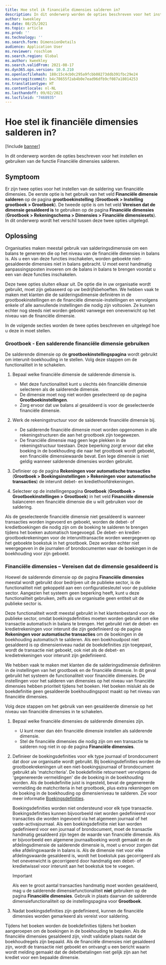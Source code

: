 ```yaml
---
title: Hoe stel ik financiële dimensies salderen in?
description: In dit onderwerp worden de opties beschreven voor het instellen en gebruiken van de functie Financiële dimensies salderen.
author: kweekley
ms.date: 08/25/2021
ms.topic: article
ms.prod: ''
ms.technology: ''
ms.search.form: DimensionDetails
audience: Application User
ms.reviewer: roschlom
ms.search.region: Global
ms.author: kweekley
ms.search.validFrom: 2021-08-17
ms.dyn365.ops.version: 10.0.210
ms.openlocfilehash: 188c15c4cb0c295a9fcbb08273ddb391fbc29e24
ms.sourcegitcommit: b4c78655f2ab4b0e7ead96dfb9cf087a18014253
ms.translationtype: HT
ms.contentlocale: nl-NL
ms.lasthandoff: 09/02/2021
ms.locfileid: "7468935"
---
```

# <a name="how-do-i-set-up-balancing-financial-dimensions"></a>Hoe stel ik financiële dimensies salderen in?

[!include [banner](../includes/banner.md)]

In dit onderwerp worden de opties beschreven voor het instellen en gebruiken van de functie Financiële dimensies salderen.

## <a name="symptom"></a>Symptoom

Er zijn twee opties voor het instellen van de saldering van financiële dimensies. De eerste optie is het gebruik van het veld **Financiële dimensie salderen**  op de pagina **grootboekinstelling**  (**Grootboek \> Instelling grootboek \> Grootboek**). De tweede optie is om het veld **Vereisen dat de dimensie gesaldeerd is** te gebruiken op de pagina **Financiële dimensies** (**Grootboek > Rekeningschema \> Dimensies \> Financiële dimensiesets**). In dit onderwerp wordt het verschil tussen deze twee opties uitgelegd.

## <a name="resolution"></a>Oplossing

Organisaties maken meestal gebruik van salderingsdimenssie om een balans te genereren die op het niveau van de financiële dimensies in balans is. Als u een van deze functies inschakelen, worden geboekte niet-gesaldeerde dimensies niet in balans gebracht. U moet eerst handmatig aanpassingsposten invoeren om de balans in balans te brengen voordat u een van deze functies inschakelen.

Deze twee opties sluiten elkaar uit. De optie die in uw organisatie wordt gebruikt, moet zijn gebaseerd op uw bedrijfsbehoeften. We hebben vaak te maken met klanten die de salderingsdimensie definiëren in de grootboekinstellingen en de financiële dimensie-instellingen en vervolgens enkele of alle aanvullende instellingen die nodig zijn voltooien. Ze kunnen echter nog steeds niet worden geboekt vanwege een onevenwicht op het niveau van de financiële dimensie.

In de volgende secties worden de twee opties beschreven en uitgelegd hoe u deze in moet stellen.

### <a name="ledger--balancing-financial-dimension"></a>Grootboek - Een salderende financiële dimensie gebruiken

De salderende dimensie op de **grootboekinstellingspagina** wordt gebruikt om interunit-boekhouding in te stellen. Volg deze stappen om de functionaliteit in te schakelen.

1. Bepaal welke financiële dimensie de salderende dimensie is.

    - Met deze functionaliteit kunt u slechts één financiële dimensie selecteren als de salderende dimensie.
    - De dimensie moet nog niet worden geselecteerd op de pagina **Grootboekinstellingen**.
    - Zorg ervoor dat uw balans al gesaldeerd is voor de geselecteerde financiële dimensie.

2. Werk de rekeningstructuur voor de salderende financiële dimensie bij.

    - De salderende financiële dimensie moet worden opgenomen in alle rekeningstructuren die aan het grootboek zijn toegewezen.
    - De financiële dimensie mag geen lege plekken in de rekeningstructuur toestaan. Deze beperking zorgt ervoor dat elke boeking in de boekhouding die naar het grootboek wordt geboekt, een financiële dimensiewaarde bevat. Een lege dimensie is niet geldig wanneer salderende dimensies worden gebruikt.

3. Definieer op de pagina **Rekeningen voor automatische transacties** (**Grootboek \> Boekingsinstellingen \> Rekeningen voor automatische transacties**) de interunit debet- en krediethoofdrekeningen.
4. Selecteer op de instellingenpagina **Grootboek** (**Grootboek \> Grootboekinstellingen \> Grootboek**) in het veld **Financiële dimensie** balanceren een financiële dimensie die u wilt gebruiken voor de saldering.

Als de geselecteerde financiële dimensie niet gesaldeerd is wanneer transacties worden ingevoerd en geboekt, worden de debet- of kredietboekingen die nodig zijn om de boeking te salderen te brengen tijdens het boeken automatisch toegevoegd. De debet- en krediet-grootboekrekeningen voor de interunittransactie worden weergegeven op het geboekte boekstuk in het grootboek. Deze worden echter niet weergegeven in de journalen of brondocumenten waar de boekingen in de boekhouding voor zijn geboekt.

### <a name="financial-dimensions--require-the-dimension-to-be-balanced"></a>Financiële dimensies – Vereisen dat de dimensie gesaldeerd is

Hoewel de salderende dimensie op de pagina **Financiële dimensies** meestal wordt gebruikt door bedrijven uit de publieke sector, is de functionaliteit niet gekoppeld aan een configuratiesleutel voor de publieke sector. Aangezien het systeem geen beperking heeft, kunt u deze functionaliteit gebruiken, zelfs als uw organisatie geen entiteit uit de publieke sector is.

Deze functionaliteit wordt meestal gebruikt in het klantenbestand voor de publieke sector, omdat boekingsdefinities moeten worden gebruikt om elke transactie automatisch in balans te brengen. Het gebruikt niet de debet- en kredietrekeningen voor interunit die zijn gedefinieerd op de pagina  **Rekeningen voor automatische transacties** om de boekingen in de boekhouding automatisch te salderen. Als een boekhoudpost niet gesaldeerd is op dimensieniveau nadat de boekdefinities zijn toegepast, wordt de transactie niet geboekt, ook niet als de debet- en kredietrekeningen voor interunit zijn gedefinieerd.

We hebben vaak te maken met klanten die de salderingsdimensie definiëren in de instellingen van het grootboek en de financiële dimensie. In dit geval gebruikt het systeem de functionaliteit voor financiële dimensies. De instellingen voor het salderen van dimensies op het niveau van financiële dimensies hebben prioriteit tijdens het boeken. Het boeken mislukt als de boekdefinitie geen gesaldeerde boekhoudingspost maakt op het niveau van financiële dimensies.

Volg deze stappen om het gebruik van een gesaldeerde dimensie op het niveau van financiële dimensies in te schakelen.

1. Bepaal welke financiële dimensies de salderende dimensies zijn.

    - U kunt meer dan één financiële dimensie instellen als salderende dimensie.
    - Stel de financiële dimensies die nodig zijn om een transactie te salderen nog niet in op de pagina **Financiële dimensies**.

2. Definieer de boekingsdefinities voor elk type journaal of brondocument dat door uw organisatie wordt gebruikt. Bij boekingsdefinities worden de grootboekrekeningen uit een niet-boekingsjournaal of brondocument gebruikt als 'matchcriteria'. De boekdefinitie retourneert vervolgens de 'gegenereerde vermeldingen' die de boeking in de boekhouding worden. Als de boekdefinitie juist is ingesteld, bevat de gegenereerde vermelding de matchcriteria in het grootboek, plus extra rekeningen om de boeking in de boekhouding op dimensieniveau te salderen. Zie voor meer informatie [Boekingsdefinities](posting-definitions.md). 
   
   Boekingsdefinities worden niet ondersteund voor elk type transactie. Boekingsdefinities kunnen bijvoorbeeld niet worden gedefinieerd voor transacties die worden ingevoerd via het algemeen journaal of het vaste-activajournaal. Als een boekingsdefinitie niet kan worden gedefinieerd voor een journaal of brondocument, moet de transactie handmatig gesaldeerd zijn tegen de waarde van financiële dimensie. Als er bijvoorbeeld een algemene journaalboeking wordt gemaakt en de afdelingsdimensie de salderende dimensie is, moet u ervoor zorgen dat elke afdelingswaarde in balans is.  Als de dimensie niet voor elke afdelingswaarde gesaldeerd is, wordt het boekstuk pas gecorrigeerd als het onevenwicht is gecorrigeerd door handmatig een debet- of kredietwissel voor interunit aan het boekstuk toe te voegen. 

    > [!IMPORTANT]
    > Als een te groot aantal transacties handmatig moet worden gesaldeerd, mag u de salderende dimensiefunctionaliteit **niet** gebruiken op de pagina **Financiële dimensies**. Gebruik in plaats daarvan de salderende dimensiefunctionaliteit op de instellingspagina voor **Grootboek**.

3. Nadat boekingsdefinities zijn gedefinieerd, kunnen de financiële dimensies worden gemarkeerd als vereist voor saldering.

Tijdens het boeken worden de boekdefinities tijdens het boeken aangeroepen om de boekingen in de boekhouding te bepalen. Als de financiële dimensies gesaldeerd zijn, vindt validatie plaats nadat de boekhoudregels zijn bepaald. Als de financiële dimensies niet gesaldeerd zijn, wordt de transactie niet geboekt en ontvangt u een bericht waarin wordt melding gemaakt dat de debetbetalingen niet gelijk zijn aan het krediet voor een bepaalde dimensie.
